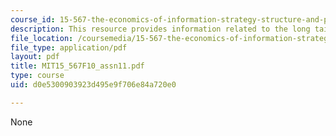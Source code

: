 ```yaml
---
course_id: 15-567-the-economics-of-information-strategy-structure-and-pricing-fall-2010
description: This resource provides information related to the long tail.
file_location: /coursemedia/15-567-the-economics-of-information-strategy-structure-and-pricing-fall-2010/d0e5300903923d495e9f706e84a720e0_MIT15_567F10_assn11.pdf
file_type: application/pdf
layout: pdf
title: MIT15_567F10_assn11.pdf
type: course
uid: d0e5300903923d495e9f706e84a720e0

---
```

None